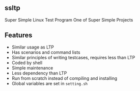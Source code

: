 ## ssltp
Super Simple Linux Test Program
One of Super Simple Projects

## Features
* Similar usage as LTP
 * Has scenarios and command lists
 * Similar principles of writing testcases, requires less than LTP
* Coded by shell
* Simple maintenance
 * Less dependency than LTP
 * Run from scratch instead of compiling and installing
 * Global variables are set in `setting.sh`

